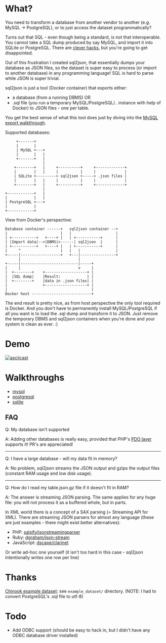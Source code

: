 What?
=====

You need to transform a database from another vendor to another (e.g. MySQL -> PostgreSQL), or to just access the dataset programmatically?

Turns out that SQL - even though being a standard, is not that interoperable. You cannot take a SQL dump produced
by say MySQL, and import it into SQLite or PostgreSQL. There are [clever hacks](https://gist.github.com/esperlu/943776),
but you're going to get disappointed.

Out of this frustration I created sql2json, that essentially dumps your database as JSON files, so the dataset is super
easy to process (or import to another database) in any programming language! SQL is hard to parse while JSON is super trivial.

sql2json is just a tool (Docker container) that exports either:

- a database (from a running DBMS) OR
- .sql file (you run a temporary MySQL/PostgreSQL/.. instance with help of Docker) to JSON files - one per table.

You get the best sense of what this tool does just by diving into the [MySQL export walkthrough](docs/walkthrough_mysql.md).

Supported databases:

	     +-------+
	     |       |
	     | MySQL +---+
	     |       |   |
	     +-------+   |
	                 |
	    +--------+   |     +----------+     +-------------+
	    |        |   |     |          |     |             |
	    | SQLite +---------> sql2json +-----> .json files |
	    |        |   |     |          |     |             |
	    +--------+   |     +----------+     +-------------+
	                 |
	+------------+   |
	|            |   |
	| PostgreSQL +---+
	|            |
	+------------+

View from Docker's perspective:

	Database container ------+   sql2json container --+
	|                        |   |                    |
	| +-----------+   +----+ |   | +-----------+      |
	| |Import data|-->|DBMS|<------| sql2json  |      |
	| +-----------+   +----+ |   | +-----------+      |
	|     ^                  |   |   |                |
	+-----|------------------+   +---|----------------+
	      |                          |
	+-----|--------------------------|-----+
	|     |                          v     |
	|  +--------+    +-------------------+ |
	|  |SQL dump|    |Result:            | |
	|  +--------+    |data in .json files| |
	|                +-------------------+ |
	|                                      |
	Docker host ---------------------------+

The end result is pretty nice, as from host perspective the only tool required is Docker. And you don't have to permanently
install MySQL/PostgreSQL if all you want is to load the .sql dump and transform it to JSON.
Just remove the temporary DBMS and sql2json containers when you're done and your system is clean as ever. :)

Demo
====

[![asciicast](https://asciinema.org/a/722yo4odqo1sulztyaeaxz4k1.png)](https://asciinema.org/a/722yo4odqo1sulztyaeaxz4k1)


Walkthroughs
============

- [mysql](docs/walkthrough_mysql.md)
- [postgresql](docs/walkthrough_postgresql.md)
- [sqlite](docs/walkthrough_sqlite.md)


FAQ
---

Q: My database isn't supported

A: Adding other databases is really easy, provided that PHP's [PDO layer](http://php.net/manual/en/pdo.drivers.php)
supports it! PR's are appreciated!

-----------

Q: I have a large database - will my data fit in memory?

A: No problem, sql2json streams the JSON output and gzips the output files (constant RAM usage and low disk usage).

-----------

Q: How do I read my table.json.gz file if it doesn't fit in RAM?

A: The answer is streaming JSON parsing. The same applies for any huge file: you will not process it as a buffered whole, but in parts.

In XML world there is a concept of a SAX parsing (= Streaming API for XML).
There are streaming JSON parsers for almost any language (these are just examples - there might exist better alternatives):

- PHP: [salsify/jsonstreamingparser](https://github.com/salsify/jsonstreamingparser)
- Ruby: [dgraham/json-stream](https://github.com/dgraham/json-stream)
- JavaScript: [dscape/clarinet](https://github.com/dscape/clarinet)

Or write ad-hoc one yourself (it isn't too hard in this case - sql2json intentionally writes one row per line)


Thanks
======

[Chinook example dataset](http://chinookdatabase.codeplex.com/): see `example_dataset/` directory.
(NOTE: I had to convert PostgreSQL's .sql file to utf-8)

Todo
====

- Add ODBC support (should be easy to hack in, but I didn't have any ODBC database driver installed)
